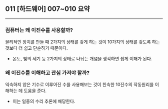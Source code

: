 ## 011 [하드웨어] 007~010 요약

---

### 컴퓨터는 왜 이진수를 사용할까?
물리적인 장치를 만들 때 2가지의 상태를 갖게 하는 것이 10가지의 상태를 갖도록 하는 것보다 더 쉽고 단순하기 때문이다.
- 온도, 빛의 세기 등 2가지의 상태로 나뉘는 개념을 생각하면 쉽게 이해가 된다.

### 왜 이진수를 이해하고 관심 가져야 할까?
익숙하지 않은 기수로 이루어진 수를 사용해보는 것이 친숙한 10진수의 작동원리를 이해하는 데 도움을 준다.
- 이는 일종의 수리 추론에 해당한다.